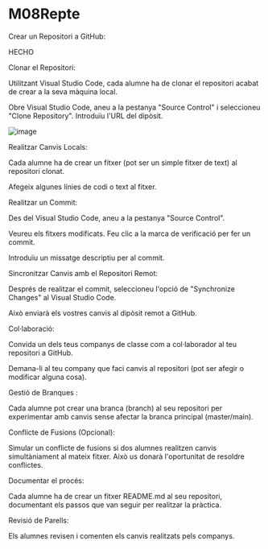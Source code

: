 # M08Repte

Crear un Repositori a GitHub:

HECHO

Clonar el Repositori:

Utilitzant Visual Studio Code, cada alumne ha de clonar el repositori acabat de crear a la seva màquina local.

Obre Visual Studio Code, aneu a la pestanya "Source Control" i seleccioneu "Clone Repository". Introduïu l'URL del dipòsit.

![image](https://github.com/IvanPolitecnics/M08Repte/assets/100274553/5e1bdd75-046c-4f17-9407-db11d1abba78)


Realitzar Canvis Locals:

Cada alumne ha de crear un fitxer (pot ser un simple fitxer de text) al repositori clonat.

Afegeix algunes línies de codi o text al fitxer.



Realitzar un Commit:

Des del Visual Studio Code, aneu a la pestanya "Source Control".

Veureu els fitxers modificats. Feu clic a la marca de verificació per fer un commit.

Introduïu un missatge descriptiu per al commit.


Sincronitzar Canvis amb el Repositori Remot:

Després de realitzar el commit, seleccioneu l'opció de "Synchronize Changes" al Visual Studio Code.

Això enviarà els vostres canvis al dipòsit remot a GitHub.


Col·laboració:

Convida un dels teus companys de classe com a col·laborador al teu repositori a GitHub.

Demana-li al teu company que faci canvis al repositori (pot ser afegir o modificar alguna cosa).


Gestió de Branques :

Cada alumne pot crear una branca (branch) al seu repositori per experimentar amb canvis sense afectar la branca principal (master/main).


Conflicte de Fusions (Opcional):

Simular un conflicte de fusions si dos alumnes realitzen canvis simultàniament al mateix fitxer. Això us donarà l'oportunitat de resoldre conflictes.


Documentar el procés:

Cada alumne ha de crear un fitxer README.md al seu repositori, documentant els passos que van seguir per realitzar la pràctica.


Revisió de Parells:

Els alumnes revisen i comenten els canvis realitzats pels companys.
